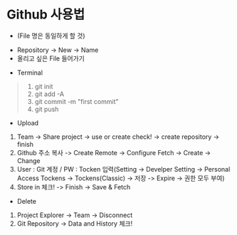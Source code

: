 # Github 사용법

- (File 명은 동일하게 할 것)
* Repository -> New -> Name
* 올리고 싶은 File 들어가기
- Terminal
> 1. git init
> 2. git add -A
> 3. git commit -m "first commit"
> 4. git push

- Upload
1. Team -> Share project -> use or create check! -> create repository -> finish
2. Github 주소 복사 -> Create Remote -> Configure Fetch -> Create -> Change
3. User : Git 계정 / PW : Tocken 입력(Setting -> Develper Setting -> Personal Access Tockens -> Tockens(Classic) -> 저장 -> Expire -> 권한 모두 부여)
4. Store in 체크! -> Finish -> Save & Fetch

- Delete
1. Project Explorer -> Team -> Disconnect
2. Git Repository -> Data and History 체크!
